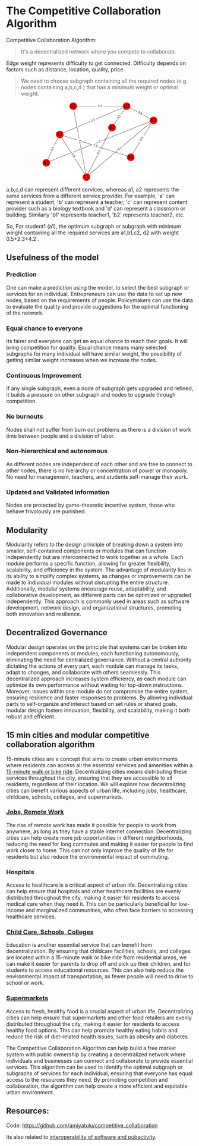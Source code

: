 # The Competitive Collaboration Algorithm

Competitive Collaboration Algorithm:

> It's a decentralized network where you compete to collaborate.


Edge weight represents difficulty to get connected. Difficulty depends on factors such as distance, location, quality, price.

> We need to choose subgraph containing all the required nodes (e.g. nodes containing a,b,c,d ) that has a minimum weight or optimal weight.

<img src="../images/weighted_graph2.png" alt="Centered Image" style="display: block; margin: 0 auto;">

<!-- ![Graph](../images/weighted_graph2.png) -->


a,b,c,d can represent different services, whereas a1, a2 represents the same services from a different service provider.
For example,
'a' can represent a student, 'b' can represent a teacher, 'c' can represent content provider such as a biology textbook and 'd' can represent a classroom or building.
Similarly  'b1' represents teacher1, 'b2' represents teacher2, etc.

So, For student1 (a1), the optimum subgraph or subgraph with minimum weight containing all the required services are a1,b1,c2, d2 with weight 0.5+2.3+4.2 .

## Usefulness of the model

### Prediction

One can make a prediction using the model, to select the best subgraph or services for an individual. Entrepreneurs can use the data to set up new nodes, based on the requirements of people. Policymakers can use the data to evaluate the quality and provide suggestions for the optimal functioning of the network.

### Equal chance to everyone

Its fairer and everyone can get an equal chance to reach their goals.  It will bring competition for quality. Equal chance means many selected subgraphs for many individual will have similar weight, the possibility of getting similar weight increases when we increase the nodes.

### Continuous Improvement

If any single subgraph, even a node of subgraph gets upgraded and refined, it builds a pressure on other subgraph and nodes to upgrade through competition.

### No burnouts

Nodes shall not suffer from burn out problems as there is a division of work time between people and a division of labor.

### Non-hierarchical and autonomous

As different nodes are independent of each other and are free to connect to other nodes, there is no hierarchy or concentration of power or monopoly. No need for management, teachers, and students self-manage their work. 

### Updated and Validated information

Nodes are protected by game-theoretic incentive system, those who behave frivolously are punished.

## Modularity

Modularity refers to the design principle of breaking down a system into smaller, self-contained components or modules that can function independently but are interconnected to work together as a whole. Each module performs a specific function, allowing for greater flexibility, scalability, and efficiency in the system. The advantage of modularity lies in its ability to simplify complex systems, as changes or improvements can be made to individual modules without disrupting the entire structure. Additionally, modular systems encourage reuse, adaptability, and collaborative development, as different parts can be optimized or upgraded independently. This approach is commonly used in areas such as software development, network design, and organizational structures, promoting both innovation and resilience.

## Decentralized Governance

Modular design operates on the principle that systems can be broken into independent components or modules, each functioning autonomously, eliminating the need for centralized governance. Without a central authority dictating the actions of every part, each module can manage its tasks, adapt to changes, and collaborate with others seamlessly. This decentralized approach increases system efficiency, as each module can optimize its own performance without waiting for top-down instructions. Moreover, issues within one module do not compromise the entire system, ensuring resilience and faster responses to problems. By allowing individual parts to self-organize and interact based on set rules or shared goals, modular design fosters innovation, flexibility, and scalability, making it both robust and efficient.


## 15 min cities and modular competitive collaboration algorithm

15-minute cities are a concept that aims to create urban environments where residents can access all the essential services and amenities within a [15-minute walk or bike ride](../road-planning-of-cities.md). Decentralizing cities means distributing these services throughout the city, ensuring that they are accessible to all residents, regardless of their location. We will explore how decentralizing cities can benefit various aspects of urban life, including jobs, healthcare, childcare, schools, colleges, and supermarkets.

### [Jobs, Remote Work](../rethinking-work-culture.md)

The rise of remote work has made it possible for people to work from anywhere, as long as they have a stable internet connection. Decentralizing cities can help create more job opportunities in different neighborhoods, reducing the need for long commutes and making it easier for people to find work closer to home. This can not only improve the quality of life for residents but also reduce the environmental impact of commuting.

### Hospitals

Access to healthcare is a critical aspect of urban life. Decentralizing cities can help ensure that hospitals and other healthcare facilities are evenly distributed throughout the city, making it easier for residents to access medical care when they need it. This can be particularly beneficial for low-income and marginalized communities, who often face barriers to accessing healthcare services.

### [Child Care, Schools, Colleges](../how-avrit-learning-solves-our-education-puzzle.md)

Education is another essential service that can benefit from decentralization. By ensuring that childcare facilities, schools, and colleges are located within a 15-minute walk or bike ride from residential areas, we can make it easier for parents to drop off and pick up their children, and for students to access educational resources. This can also help reduce the environmental impact of transportation, as fewer people will need to drive to school or work.

### [Supermarkets](../empowering-communities-decentralizing-supermarkets-through-public-ownership-and-control.md)

Access to fresh, healthy food is a crucial aspect of urban life. Decentralizing cities can help ensure that supermarkets and other food retailers are evenly distributed throughout the city, making it easier for residents to access healthy food options. This can help promote healthy eating habits and reduce the risk of diet-related health issues, such as obesity and diabetes.

The Competitive Collaboration Algorithm can help build a free market system with public ownership by creating a decentralized network where individuals and businesses can connect and collaborate to provide essential services. This algorithm can be used to identify the optimal subgraph or subgraphs of services for each individual, ensuring that everyone has equal access to the resources they need. By promoting competition and collaboration, the algorithm can help create a more efficient and equitable urban environment.

## Resources:

Code: <https://github.com/amiyatulu/competitive_collaboration>

Its also related to [interoperability of software and pubactivity](../what-do-we-need-to-decentralize-in-the-coming-years.md#desirable-social-media-features). 

